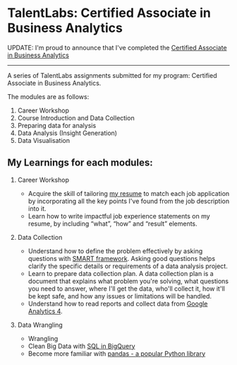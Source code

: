# TalentLabs: Certified Associate in Business Analytics

UPDATE: I'm proud to announce that I've completed the [Certified Associate in Business Analytics](https://www.talentlabs.org/classroom/course/8JllAytGRyiZxQLCwE2tZg/gradProof/mKhA9hyQT6asAvGLo-3YNQ)

---

A series of TalentLabs assignments submitted for my program: Certified Associate in Business Analytics.

The modules are as follows:
1. Career Workshop
2. Course Introduction and Data Collection
3. Preparing data for analysis
4. Data Analysis (Insight Generation)
5. Data Visualisation

## My Learnings for each modules:
1. Career Workshop
   - Acquire the skill of tailoring [my resume](https://github.com/tys203831/business_analytics/blob/main/i%20Career%20Workshop/1.%20CV%20Writing%20Workshop/Resume%20v1/Tan%20Yong%20Sheng%20-%20Business%20Analyst.pdf) to match each job application by incorporating all the key points I've found from the job description into it.
   - Learn how to write impactful job experience statements on my resume, by including  “what”, “how” and “result” elements.

2. Data Collection
   - Understand how to define the problem effectively by asking questions with [SMART framework](https://emkautsar.medium.com/highly-effective-questions-are-smart-questions-59040efea480). Asking good questions helps clarify the specific details or requirements of a data analysis project.
   - Learn to prepare data collection plan. A data collection plan is a document that explains what problem you're solving, what questions you need to answer, where I'll get the data, who'll collect it, how it'll be kept safe, and how any issues or limitations will be handled.
   - Understand how to read reports and collect data from [Google Analytics 4](https://github.com/tys203831/business_analytics/blob/main/ii.%20Course%20Introduction%20and%20Data%20Collection/6.%20Data%20Collection%20with%20Google%20Analytics%204/C6_Assignment_Questions_v3.pdf).
  
3. Data Wrangling
   - Wrangling [](https://github.com/tan-yong-sheng/business_analytics/blob/main/iii%20%20Preparing%20data%20for%20analysis/2.%20Data%20Wrangling%20with%20Google%20Sheets/Chapter%203%20-%20Data%20Wrangling%20with%20Google%20Sheets.pdf)
   - Clean Big Data with [SQL in BigQuery](https://github.com/tys203831/business_analytics/blob/main/iii%20%20Preparing%20data%20for%20analysis/3%20-%205.%20Data%20Wrangling%20with%20SQL%20%26%20Python/Part%201%20SQL/Assignment/Assignment_Chapter_4_-_Data_Wrangling_with_SQL.pdf)
   - Become more familiar with [pandas - a popular Python library](https://github.com/tys203831/business_analytics/blob/main/iii%20%20Preparing%20data%20for%20analysis/3%20-%205.%20Data%20Wrangling%20with%20SQL%20%26%20Python/Part%202%20%26%203%20Python/Assignment/Assignment%20Chapter%206%20-%20Data%20Wrangling%20with%20Python.pdf)

   
